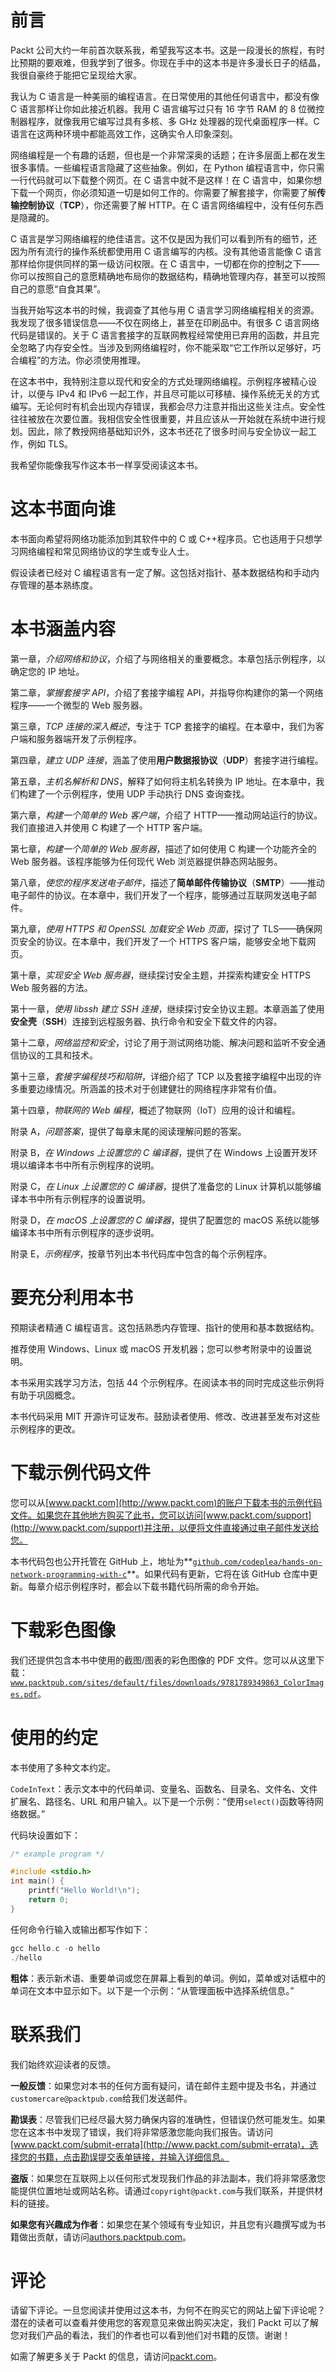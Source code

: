 # 前言

Packt 公司大约一年前首次联系我，希望我写这本书。这是一段漫长的旅程，有时比预期的要艰难，但我学到了很多。你现在手中的这本书是许多漫长日子的结晶，我很自豪终于能把它呈现给大家。

我认为 C 语言是一种美丽的编程语言。在日常使用的其他任何语言中，都没有像 C 语言那样让你如此接近机器。我用 C 语言编写过只有 16 字节 RAM 的 8 位微控制器程序，就像我用它编写过具有多核、多 GHz 处理器的现代桌面程序一样。C 语言在这两种环境中都能高效工作，这确实令人印象深刻。

网络编程是一个有趣的话题，但也是一个非常深奥的话题；在许多层面上都在发生很多事情。一些编程语言隐藏了这些抽象。例如，在 Python 编程语言中，你只需一行代码就可以下载整个网页。在 C 语言中就不是这样！在 C 语言中，如果你想下载一个网页，你必须知道一切是如何工作的。你需要了解套接字，你需要了解**传输控制协议**（**TCP**），你还需要了解 HTTP。在 C 语言网络编程中，没有任何东西是隐藏的。

C 语言是学习网络编程的绝佳语言。这不仅是因为我们可以看到所有的细节，还因为所有流行的操作系统都使用用 C 语言编写的内核。没有其他语言能像 C 语言那样给你提供同样的第一级访问权限。在 C 语言中，一切都在你的控制之下——你可以按照自己的意愿精确地布局你的数据结构，精确地管理内存，甚至可以按照自己的意愿“自食其果”。

当我开始写这本书的时候，我调查了其他与用 C 语言学习网络编程相关的资源。我发现了很多错误信息——不仅在网络上，甚至在印刷品中。有很多 C 语言网络代码是错误的。关于 C 语言套接字的互联网教程经常使用已弃用的函数，并且完全忽略了内存安全性。当涉及到网络编程时，你不能采取“它工作所以足够好，巧合编程”的方法。你必须使用推理。

在这本书中，我特别注意以现代和安全的方式处理网络编程。示例程序被精心设计，以便与 IPv4 和 IPv6 一起工作，并且尽可能以可移植、操作系统无关的方式编写。无论何时有机会出现内存错误，我都会尽力注意并指出这些关注点。安全性往往被放在次要位置。我相信安全性很重要，并且应该从一开始就在系统中进行规划。因此，除了教授网络基础知识外，这本书还花了很多时间与安全协议一起工作，例如 TLS。

我希望你能像我写作这本书一样享受阅读这本书。

# 这本书面向谁

本书面向希望将网络功能添加到其软件中的 C 或 C++程序员。它也适用于只想学习网络编程和常见网络协议的学生或专业人士。

假设读者已经对 C 编程语言有一定了解。这包括对指针、基本数据结构和手动内存管理的基本熟练度。

# 本书涵盖内容

第一章，*介绍网络和协议*，介绍了与网络相关的重要概念。本章包括示例程序，以确定您的 IP 地址。

第二章，*掌握套接字 API*，介绍了套接字编程 API，并指导你构建你的第一个网络程序——一个微型的 Web 服务器。

第三章，*TCP 连接的深入概述*，专注于 TCP 套接字的编程。在本章中，我们为客户端和服务器端开发了示例程序。

第四章，*建立 UDP 连接*，涵盖了使用**用户数据报协议**（**UDP**）套接字进行编程。

第五章，*主机名解析和 DNS*，解释了如何将主机名转换为 IP 地址。在本章中，我们构建了一个示例程序，使用 UDP 手动执行 DNS 查询查找。

第六章，*构建一个简单的 Web 客户端*，介绍了 HTTP——推动网站运行的协议。我们直接进入并使用 C 构建了一个 HTTP 客户端。

第七章，*构建一个简单的 Web 服务器*，描述了如何使用 C 构建一个功能齐全的 Web 服务器。该程序能够为任何现代 Web 浏览器提供静态网站服务。

第八章，*使您的程序发送电子邮件*，描述了**简单邮件传输协议**（**SMTP**）——推动电子邮件的协议。在本章中，我们开发了一个程序，能够通过互联网发送电子邮件。

第九章，*使用 HTTPS 和 OpenSSL 加载安全 Web 页面*，探讨了 TLS——确保网页安全的协议。在本章中，我们开发了一个 HTTPS 客户端，能够安全地下载网页。

第十章，*实现安全 Web 服务器*，继续探讨安全主题，并探索构建安全 HTTPS Web 服务器的方法。

第十一章，*使用 libssh 建立 SSH 连接*，继续探讨安全协议主题。本章涵盖了使用**安全壳**（**SSH**）连接到远程服务器、执行命令和安全下载文件的内容。

第十二章，*网络监控和安全*，讨论了用于测试网络功能、解决问题和监听不安全通信协议的工具和技术。

第十三章，*套接字编程技巧和陷阱*，详细介绍了 TCP 以及套接字编程中出现的许多重要边缘情况。所涵盖的技术对于创建健壮的网络程序非常有价值。

第十四章，*物联网的 Web 编程*，概述了物联网（IoT）应用的设计和编程。

附录 A，*问题答案*，提供了每章末尾的阅读理解问题的答案。

附录 B，*在 Windows 上设置您的 C 编译器*，提供了在 Windows 上设置开发环境以编译本书中所有示例程序的说明。

附录 C，*在 Linux 上设置您的 C 编译器*，提供了准备您的 Linux 计算机以能够编译本书中所有示例程序的设置说明。

附录 D，*在 macOS 上设置您的 C 编译器*，提供了配置您的 macOS 系统以能够编译本书中所有示例程序的逐步说明。

附录 E，*示例程序*，按章节列出本书代码库中包含的每个示例程序。

# 要充分利用本书

预期读者精通 C 编程语言。这包括熟悉内存管理、指针的使用和基本数据结构。

推荐使用 Windows、Linux 或 macOS 开发机器；您可以参考附录中的设置说明。

本书采用实践学习方法，包括 44 个示例程序。在阅读本书的同时完成这些示例将有助于巩固概念。

本书代码采用 MIT 开源许可证发布。鼓励读者使用、修改、改进甚至发布对这些示例程序的更改。

# 下载示例代码文件

您可以从[www.packt.com](http://www.packt.com)的账户下载本书的示例代码文件。如果您在其他地方购买了此书，您可以访问[www.packt.com/support](http://www.packt.com/support)并注册，以便将文件直接通过电子邮件发送给您。

本书代码包也公开托管在 GitHub 上，地址为**[`github.com/codeplea/hands-on-network-programming-with-c`](https://github.com/codeplea/hands-on-network-programming-with-c)**。如果代码有更新，它将在该 GitHub 仓库中更新。每章介绍示例程序时，都会以下载书籍代码所需的命令开始。

# 下载彩色图像

我们还提供包含本书中使用的截图/图表的彩色图像的 PDF 文件。您可以从这里下载：[`www.packtpub.com/sites/default/files/downloads/9781789349863_ColorImages.pdf`](http://www.packtpub.com/sites/default/files/downloads/9781789349863_ColorImages.pdf)。

# 使用的约定

本书使用了多种文本约定。

`CodeInText`：表示文本中的代码单词、变量名、函数名、目录名、文件名、文件扩展名、路径名、URL 和用户输入。以下是一个示例：“使用`select()`函数等待网络数据。”

代码块设置如下：

```cpp
/* example program */

#include <stdio.h>
int main() {
    printf("Hello World!\n");
    return 0;
}
```

任何命令行输入或输出都写作如下：

```cpp
gcc hello.c -o hello
./hello
```

**粗体**：表示新术语、重要单词或您在屏幕上看到的单词。例如，菜单或对话框中的单词在文本中显示如下。以下是一个示例：“从管理面板中选择系统信息。”

# 联系我们

我们始终欢迎读者的反馈。

**一般反馈**：如果您对本书的任何方面有疑问，请在邮件主题中提及书名，并通过`customercare@packtpub.com`给我们发送邮件。

**勘误表**：尽管我们已经尽最大努力确保内容的准确性，但错误仍然可能发生。如果您在这本书中发现了错误，我们将非常感激您能向我们报告。请访问[www.packt.com/submit-errata](http://www.packt.com/submit-errata)，选择您的书籍，点击勘误提交表单链接，并输入详细信息。

**盗版**：如果您在互联网上以任何形式发现我们作品的非法副本，我们将非常感激您能提供位置地址或网站名称。请通过`copyright@packt.com`与我们联系，并提供材料的链接。

**如果您有兴趣成为作者**：如果您在某个领域有专业知识，并且您有兴趣撰写或为书籍做出贡献，请访问[authors.packtpub.com](http://authors.packtpub.com/)。

# 评论

请留下评论。一旦您阅读并使用过这本书，为何不在购买它的网站上留下评论呢？潜在的读者可以查看并使用您的客观意见来做出购买决定，我们 Packt 可以了解您对我们产品的看法，我们的作者也可以看到他们对书籍的反馈。谢谢！

如需了解更多关于 Packt 的信息，请访问[packt.com](http://www.packt.com/)。
